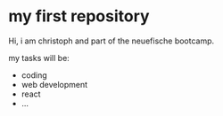 # my first repository

Hi, i am christoph and part of the neuefische bootcamp.

my tasks will be:

- coding
- web development
- react
- ...
